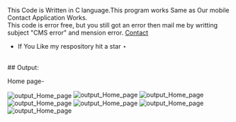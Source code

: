 

This Code is Written in C language.This program works Same as Our mobile Contact Application Works.<br>
This code is error free, but you still got an error then mail me by writting subject "CMS error" and mension error. <a href="mailto:contact.code4xu@gmail.com">Contact</a>
 - If You Like my respository hit a star ⋆
<br>
## Output:

Home page-

<img src="https://sajalgupta19.github.io/Contact-management-system-in-C-Language/icons/1.PNG" alt="output_Home_page" align="center" />

<img src="https://sajalgupta19.github.io/Contact-management-system-in-C-Language/icons/2.PNG" alt="output_Home_page" />
<img src="https://sajalgupta19.github.io/Contact-management-system-in-C-Language/icons/3.PNG" alt="output_Home_page" />
<img src="https://sajalgupta19.github.io/Contact-management-system-in-C-Language/icons/4.1.PNG" alt="output_Home_page" />
<img src="https://sajalgupta19.github.io/Contact-management-system-in-C-Language/icons/4.2.PNG" alt="output_Home_page" />
<img src="https://sajalgupta19.github.io/Contact-management-system-in-C-Language/icons/5.PNG" alt="output_Home_page" />
<img src="https://sajalgupta19.github.io/Contact-management-system-in-C-Language/icons/6.PNG" alt="output_Home_page" />
